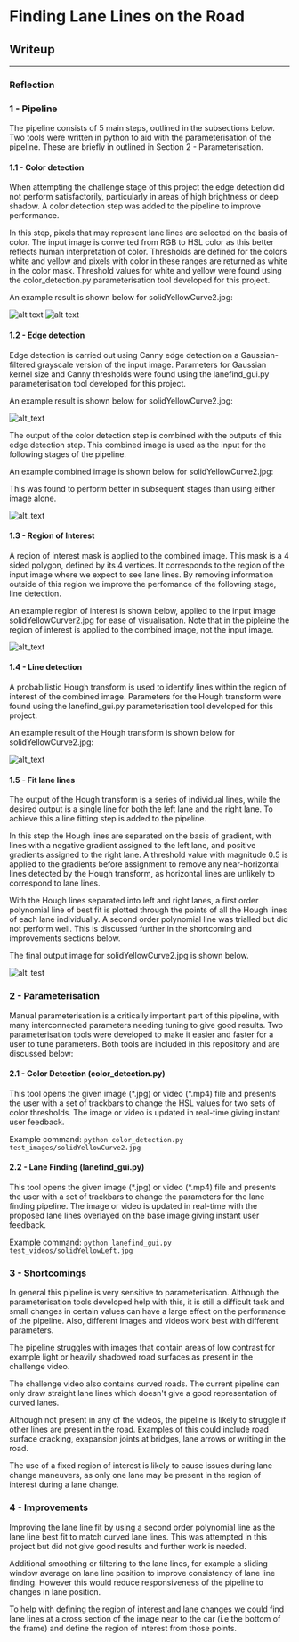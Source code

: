 # **Finding Lane Lines on the Road** 

## Writeup

[//]: # (Image References)

[image1]: ./test_images/solidYellowCurve2.jpg "Input image"

[image2]: ./test_images_output/solidYellowCurve2_colorMask.jpg "Color Detection"

[image3]: ./test_images_output/solidYellowCurve2_canny.jpg "Canny Edges"

[image4]: ./test_images_output/solidYellowCurve2_comb.jpg "Combined color detection and Canny edges"

[image5]: ./test_images_output/solidYellowCurve2_masked.jpg "Region of interest"

[image6]: ./test_images_output/solidYellowCurve2_hough.jpg "Hough lines"

[image7]: ./test_images_output/solidYellowCurve2_overlay.jpg "Final image"

---

### Reflection

### 1 - Pipeline

The pipeline consists of 5 main steps, outlined in the subsections below. Two tools were written in python to aid with the parameterisation of the pipeline. These are briefly in outlined in Section 2 - Parameterisation.

#### 1.1 - Color detection

When attempting the challenge stage of this project the edge detection did not perform satisfactorily, particularly in areas of high brightness or deep shadow. A color detection step was added to the pipeline to improve performance.

In this step, pixels that may represent lane lines are selected on the basis of color. The input image is converted from RGB to HSL color as this better reflects human interpretation of color. Thresholds are defined for the colors white and yellow and pixels with color in these ranges are returned as white in the color mask. Threshold values for white and yellow were found using the color_detection.py parameterisation tool developed for this project. 

An example result is shown below for solidYellowCurve2.jpg:

![alt text][image1]
![alt text][image2]

#### 1.2 - Edge detection

Edge detection is carried out using Canny edge detection on a Gaussian-filtered grayscale version of the input image. Parameters for Gaussian kernel size and Canny thresholds were found using the lanefind_gui.py parameterisation tool developed for this project.

An example result is shown below for solidYellowCurve2.jpg:

![alt_text][image3]

The output of the color detection step is combined with the outputs of this edge detection step. This combined image is used as the input for the following stages of the pipeline. 

An example combined image is shown below for solidYellowCurve2.jpg:

This was found to perform better in subsequent stages than using either image alone.

![alt_text][image4]

#### 1.3 - Region of Interest

A region of interest mask is applied to the combined image. This mask is a 4 sided polygon, defined by its 4 vertices. It corresponds to the region of the input image where we expect to see lane lines. By removing information outside of this region we improve the perfomance of the following stage, line detection.

An example region of interest is shown below, applied to the input image solidYellowCurver2.jpg for ease of visualisation. Note that in the pipleine the region of interest is applied to the combined image, not the input image.

![alt_text][image5]


#### 1.4 - Line detection

A probabilistic Hough transform is used to identify lines within the region of interest of the combined image. Parameters for the Hough transform were found using the lanefind_gui.py parameterisation tool developed for this project.

An example result of the Hough transform is shown below for solidYellowCurve2.jpg:

![alt_text][image6]


#### 1.5 - Fit lane lines

The output of the Hough transform is a series of individual lines, while the desired output is a single line for both the left lane and the right lane. To achieve this a line fitting step is added to the pipeline.

In this step the Hough lines are separated on the basis of gradient, with lines with a negative gradient assigned to the left lane, and positive gradients assigned to the right lane. A threshold value with magnitude 0.5 is applied to the gradients before assignment to remove any near-horizontal lines detected by the Hough transform, as horizontal lines are unlikely to correspond to lane lines.

With the Hough lines separated into left and right lanes, a first order polynomial line of best fit is plotted through the points of all the Hough lines of each lane individually. A second order polynomial line was trialled but did not perform well. This is discussed further in the shortcoming and improvements sections below.

The final output image for solidYellowCurve2.jpg is shown below.

![alt_test][image7]

### 2 - Parameterisation

Manual parameterisation is a critically important part of this pipeline, with many interconnected parameters needing tuning to give good results. Two parameterisation tools were developed to make it easier and faster for a user to tune parameters. Both tools are included in this repository and are discussed below:

#### 2.1 - Color Detection (color_detection.py)

This tool opens the given image (\*.jpg) or video (\*.mp4) file and presents the user with a set of trackbars to change the HSL values for two sets of color thresholds. The image or video is updated in real-time giving instant user feedback.   

Example command: `python color_detection.py test_images/solidYellowCurve2.jpg`

#### 2.2 - Lane Finding (lanefind_gui.py)

This tool opens the given image (\*.jpg) or video (\*.mp4) file and presents the user with a set of trackbars to change the parameters for the lane finding pipeline. The image or video is updated in real-time with the proposed lane lines overlayed on the base image giving instant user feedback.

Example command: `python lanefind_gui.py test_videos/solidYellowLeft.jpg`

### 3 - Shortcomings 

In general this pipeline is very sensitive to parameterisation. Although the parameterisation tools developed help with this, it is still a difficult task and small changes in certain values can have a large effect on the performance of the pipeline. Also, different images and videos work best with different parameters.

The pipeline struggles with images that contain areas of low contrast for example light or heavily shadowed road surfaces as present in the challenge video.

The challenge video also contains curved roads. The current pipeline can only draw straight lane lines which doesn't give a good representation of curved lanes.

Although not present in any of the videos, the pipeline is likely to struggle if other lines are present in the road. Examples of this could include road surface cracking, exapansion joints at bridges, lane arrows or writing in the road.

The use of a fixed region of interest is likely to cause issues during lane change maneuvers, as only one lane may be present in the region of interest during a lane change.

### 4 - Improvements

Improving the lane line fit by using a second order polynomial line as the lane line best fit to match curved lane lines. This was attempted in this project but did not give good results and further work is needed.

Additional smoothing or filtering to the lane lines, for example a sliding window average on lane line position to improve consistency of lane line finding. However this would reduce responsiveness of the pipeline to changes in lane position.

To help with defining the region of interest and lane changes we could find lane lines at a cross section of the image near to the car (i.e the bottom of the frame) and define the region of interest from those points.